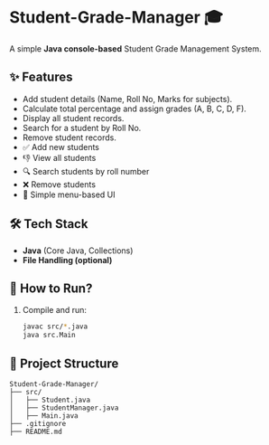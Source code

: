 # Student-Grade-Manager 🎓

A simple **Java console-based** Student Grade Management System.

## ✨ Features
- Add student details (Name, Roll No, Marks for subjects).
- Calculate total percentage and assign grades (A, B, C, D, F).
- Display all student records.
- Search for a student by Roll No.
- Remove student records.
- ✅ Add new students
- 👎 View all students
- 🔍 Search students by roll number
- ❌ Remove students
- 🚀 Simple menu-based UI

## 🛠 Tech Stack
- **Java** (Core Java, Collections)
- **File Handling (optional)**

## 🚀 How to Run?
1. Compile and run:
   ```bash
   javac src/*.java
   java src.Main
   ```

## 💂️ Project Structure
```
Student-Grade-Manager/
├── src/
│   ├── Student.java
│   ├── StudentManager.java
│   ├── Main.java
├── .gitignore
├── README.md
```




